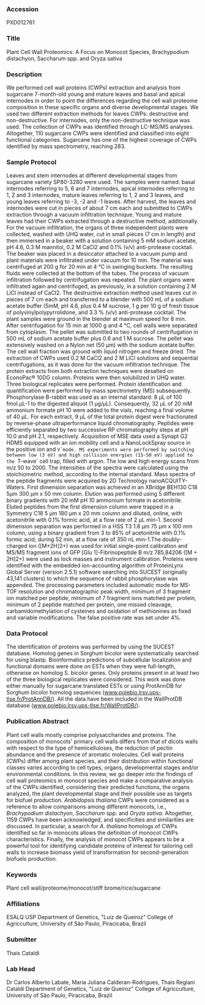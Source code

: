 ### Accession
PXD012761

### Title
Plant Cell Wall Proteomics: A Focus on Monocot Species, Brachypodium distachyon, Saccharum spp. and Oryza sativa

### Description
We performed cell wall proteins (CWPs) extraction and analysis from sugarcane 7-month-old young and mature leaves and basal and apical internodes in order to point the differences regarding the cell wall proteome composition in these specific organs and diverse developmental stages. We used two different extraction methods for leaves CWPs: destructive and non-destructive. For internodes, only the non-destructive technique was used. The collection of CWPs was identified through LC-MS/MS analyses. Altogether, 110 sugarcane CWPs were identified and classified into eight functional categories. Sugarcane has one of the highest coverage of CWPs identified by mass spectrometry, reaching 283.

### Sample Protocol
Leaves and stem internodes at different developmental stages from sugarcane variety SP80-3280 were used. The samples were named: basal internodes referring to 5, 6 and 7 internodes, apical internodes referring to 1, 2 and 3 internodes, mature leaves referring to 1, 2 and 3 leaves, and young leaves referring to -3, -2 and -1 leaves. After harvest, the leaves and internodes were cut in pieces of about 7 cm each and submitted to CWPs extraction through a vacuum infiltration technique. Young and mature leaves had their CWPs extracted through a destructive method, additionally. For the vacuum infiltration, the organs of three independent plants were collected, washed with UHQ water, cut in small pieces (7 cm in length) and then immersed in a beaker with a solution containing 5 mM sodium acetate, pH 4.6, 0.3 M mannitol, 0.2 M CaCl2 and 0.1% (v/v) anti-protease cocktail. The beaker was placed in a desiccator attached to a vacuum pump and plant materials were infiltrated under vacuum for 10 min. The material was centrifuged at 200 g for 20 min at 4 °C in swinging buckets. The resulting fluids were collected at the bottom of the tubes. The process of vacuum infiltration followed by centrifugation was repeated. The plant organs were infiltrated again and centrifuged, as previously, in a solution containing 2 M LiCl instead of CaCl2.  The destructive extraction method used leaves cut in pieces of 7 cm each and transferred to a blender with 500 mL of a sodium acetate buffer (5mM, pH 4.6, plus 0.4 M sucrose, 1 g per 10 g of fresh tissue of polyvinylpolypyrrolidone, and 3.3 % (v/v) anti-protease cocktail. The plant samples were ground in the blender at maximum speed for 8 min. After centrifugation for 15 min at 1000 g and 4 °C, cell walls were separated from cytoplasm. The pellet was submitted to two rounds of centrifugation in 500 mL of sodium acetate buffer plus 0.6 and 1 M sucrose. The pellet was extensively washed on a Nylon net (50 μm) with the sodium acetate buffer. The cell wall fraction was ground with liquid nitrogen and freeze dried. The extraction of CWPs used 0.2 M CaCl2 and 2 M LiCl solutions and sequential centrifugations, as it was done for the vacuum infiltration technique.  The protein extracts from both extraction techniques were desalted on EconoPac® 10DG column. Proteins were then solubilized in UHQ water. Three biological replicates were performed.  Protein identification and quantification were performed by mass spectrometry (MS) subsequently. Phosphorylase B-rabbit was used as an internal standard: 8 μL of 100 fmol.μL-1 to the digested aliquot (1 µg/µL). Consequently, 32 µL of 20 mM ammonium formate pH 10 were added to the vials, reaching a final volume of 40 µL.  For each extract, 9 µL of the total protein digest were fractionated by reverse-phase ultraperformance liquid chromatography. Peptides were efficiently separated by two successive RP chromatography steps at pH 10.0 and pH 2.1, respectively. Acquisition of MSE data used a Synapt G2 HDMS equipped with an ion mobility cell and a NanoLockSpray source in the positive ion and `V´mode. MS experiments were performed by switching between low (3 eV) and high collision energies (15-50 eV) applied to the `T-wave´ cell trap, filled with argon. The low and high energy scans from m/z 50 to 2000. The intensities of the spectra were calculated using the stoichiometric method, according to the internal standard.  Mass spectra of the peptide fragments were acquired by 2D Technology nanoACQUITY- Waters. First dimension separation was achieved in an XBridge BEH130 C18 5µm 300 µm x 50 mm column. Elution was performed using 5 different binary gradients with 20 mM pH 10 ammonium formate in acetonitrile. Eluted peptides from the first dimension column were trapped in a Symmetry C18 5 µm 180 µm x 20 mm column and diluted, online, with acetonitrile with 0.1% formic acid, at a flow rate of 2 µL min-1. Second dimension separation was performed in a HSS T3 1.8 µm 75 µm x 100 mm column, using a binary gradient from 3 to 85% of acetonitrile with 0.1% formic acid, during 52 min, at a flow rate of 350 nL min-1.The doubly-charged ion ([M+2H]2+) was used for initial single-point calibration and MS/MS fragment ions of GFP [Glu 1]-Fibrinopeptide B m/z 785,84206 ([M + 2H]2+) were used as lock masses and instrument calibration.  Proteins were identified with the embedded ion-accounting algorithm of ProteinLynx Global Server (version 2.5.1) software searching into SUCEST (originally 43,141 clusters) to which the sequence of rabbit phosphorylase was appended. The processing parameters included automatic mode for MS-TOF resolution and chromatographic peak width, minimum of 3 fragment ion matched per peptide, minimum of 7 fragment ions matched per protein, minimum of 2 peptide matched per protein, one missed cleavage, carbamidomethylation of cysteines and oxidation of methionines as fixed and variable modifications. The false positive rate was set under 4%.

### Data Protocol
The identification of proteins was performed by using the SUCEST database. Homolog genes in Sorghum bicolor were systematically searched for using blastp. Bioinformatics predictions of subcellular localization and functional domains were done on ESTs when they were full-length, otherwise on homolog S. bicolor genes. Only proteins present in at least two of the three biological replicates were considered. This work was done either manually for sugarcane translated ESTs or using ProtAnnDB for Sorghum bicolor homolog sequences (www.polebio.lrsv.ups-tlse.fr/ProtAnnDB/). All the data have been included in the WallProtDB database (www.polebio.lrsv.ups-tlse.fr/WallProtDB/).

### Publication Abstract
Plant cell walls mostly comprise polysaccharides and proteins. The composition of monocots' primary cell walls differs from that of dicots walls with respect to the type of hemicelluloses, the reduction of pectin abundance and the presence of aromatic molecules. Cell wall proteins (CWPs) differ among plant species, and their distribution within functional classes varies according to cell types, organs, developmental stages and/or environmental conditions. In this review, we go deeper into the findings of cell wall proteomics in monocot species and make a comparative analysis of the CWPs identified, considering their predicted functions, the organs analyzed, the plant developmental stage and their possible use as targets for biofuel production. <i>Arabidopsis thaliana</i> CWPs were considered as a reference to allow comparisons among different monocots, i.e., <i>Brachypodium distachyon</i>, <i>Saccharum</i> spp. and <i>Oryza sativa</i>. Altogether, 1159 CWPs have been acknowledged, and specificities and similarities are discussed. In particular, a search for <i>A. thaliana</i> homologs of CWPs identified so far in monocots allows the definition of monocot CWPs characteristics. Finally, the analysis of monocot CWPs appears to be a powerful tool for identifying candidate proteins of interest for tailoring cell walls to increase biomass yield of transformation for second-generation biofuels production.

### Keywords
Plant cell wall/proteome/monocot/stiff brome/rice/sugarcane

### Affiliations
ESALQ USP
Department of Genetics, "Luiz de Queiroz" College of Agricculture, University of São Paulo, Piracicaba, Brazil

### Submitter
Thais Cataldi

### Lab Head
Dr Carlos Alberto Labate, Maria Juliana Calderan-Rodrigues, Thaís Regiani Cataldi
Department of Genetics, "Luiz de Queiroz" College of Agricculture, University of São Paulo, Piracicaba, Brazil


